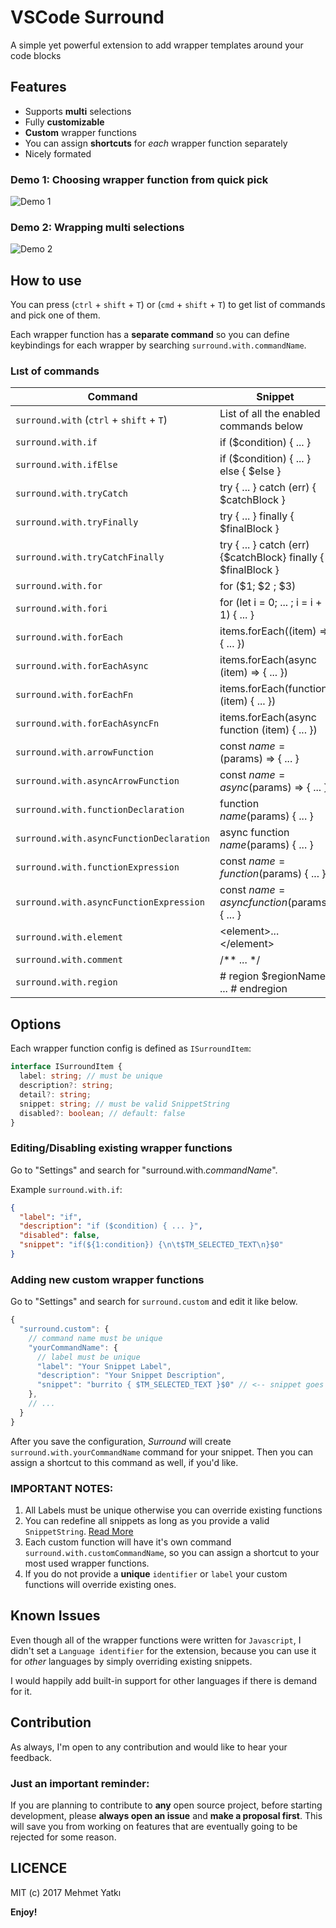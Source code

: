 # VSCode Surround

A simple yet powerful extension to add wrapper templates around your code blocks

## Features

- Supports **multi** selections
- Fully **customizable**
- **Custom** wrapper functions
- You can assign **shortcuts** for _each_ wrapper function separately
- Nicely formated

### Demo 1: Choosing wrapper function from quick pick

![Demo 1](https://raw.githubusercontent.com/yatki/vscode-surround/master/images/demo.gif)

### Demo 2: Wrapping multi selections

![Demo 2](https://raw.githubusercontent.com/yatki/vscode-surround/master/images/demo2.gif)

## How to use

You can press (`ctrl` + `shift` + `T`) or (`cmd` + `shift` + `T`) to get list of commands and pick one of them.

Each wrapper function has a **separate command** so you can define keybindings for each wrapper by searching `surround.with.commandName`.

### Lıst of commands

| Command                                  | Snippet                                                       |
| ---------------------------------------- | ------------------------------------------------------------- |
| `surround.with` (`ctrl` + `shift` + `T`) | List of all the enabled commands below                        |
| `surround.with.if`                       | if ($condition) { ... }                                       |
| `surround.with.ifElse`                   | if ($condition) { ... } else { $else }                        |
| `surround.with.tryCatch`                 | try { ... } catch (err) { $catchBlock }                       |
| `surround.with.tryFinally`               | try { ... } finally { $finalBlock }                           |
| `surround.with.tryCatchFinally`          | try { ... } catch (err) {$catchBlock} finally { $finalBlock } |
| `surround.with.for`                      | for ($1; $2 ; $3)                                             |
| `surround.with.fori`                     | for (let i = 0; ... ; i = i + 1) { ... }                      |
| `surround.with.forEach`                  | items.forEach((item) => { ... })                              |
| `surround.with.forEachAsync`             | items.forEach(async (item) => { ... })                        |
| `surround.with.forEachFn`                | items.forEach(function (item) { ... })                        |
| `surround.with.forEachAsyncFn`           | items.forEach(async function (item) { ... })                  |
| `surround.with.arrowFunction`            | const $name = ($params) => { ... }                            |
| `surround.with.asyncArrowFunction`       | const $name = async ($params) => { ... }                      |
| `surround.with.functionDeclaration`      | function $name ($params) { ... }                              |
| `surround.with.asyncFunctionDeclaration` | async function $name ($params) { ... }                        |
| `surround.with.functionExpression`       | const $name = function ($params) { ... }                      |
| `surround.with.asyncFunctionExpression`  | const $name = async function ($params) { ... }                |
| `surround.with.element`                  | \<element\>...\</element\>                                    |
| `surround.with.comment`                  | /\*\* ... \*/                                                 |
| `surround.with.region`                   | # region $regionName ... # endregion                          |

## Options

Each wrapper function config is defined as `ISurroundItem`:

```ts
interface ISurroundItem {
  label: string; // must be unique
  description?: string;
  detail?: string;
  snippet: string; // must be valid SnippetString
  disabled?: boolean; // default: false
}
```

### Editing/Disabling existing wrapper functions

Go to "Settings" and search for "surround.with._commandName_".

Example `surround.with.if`:

```json
{
  "label": "if",
  "description": "if ($condition) { ... }",
  "disabled": false,
  "snippet": "if(${1:condition}) {\n\t$TM_SELECTED_TEXT\n}$0"
}
```

### Adding new custom wrapper functions

Go to "Settings" and search for `surround.custom` and edit it like below.

```js
{
  "surround.custom": {
    // command name must be unique
    "yourCommandName": {
      // label must be unique
      "label": "Your Snippet Label",
      "description": "Your Snippet Description",
      "snippet": "burrito { $TM_SELECTED_TEXT }$0" // <-- snippet goes here.
    },
    // ...
  }
}
```

After you save the configuration, _Surround_ will create `surround.with.yourCommandName` command for your snippet. Then you can assign a shortcut to this command as well, if you'd like.

### IMPORTANT NOTES:

1.  All Labels must be unique otherwise you can override existing functions
1.  You can redefine all snippets as long as you provide a valid `SnippetString`. [Read More](https://code.visualstudio.com/docs/extensionAPI/vscode-api#SnippetString)
1.  Each custom function will have it's own command `surround.with.customCommandName`, so you can assign a shortcut to your most used wrapper functions.
1.  If you do not provide a **unique** `identifier` or `label` your custom functions will override existing ones.

## Known Issues

Even though all of the wrapper functions were written for `Javascript`, I didn't set a `Language identifier` for the extension, because you can use it for _other_ languages by simply overriding existing snippets.

I would happily add built-in support for other languages if there is demand for it.

## Contribution

As always, I'm open to any contribution and would like to hear your feedback.

### Just an important reminder:

If you are planning to contribute to **any** open source project,
before starting development, please **always open an issue** and **make a proposal first**.
This will save you from working on features that are eventually going to be rejected for some reason.

## LICENCE

MIT (c) 2017 Mehmet Yatkı

**Enjoy!**
